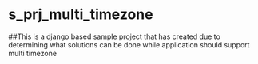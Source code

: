 # s_prj_multi_timezone
##This is a django based sample project that has created due to determining what solutions can be done while application should support multi timezone
